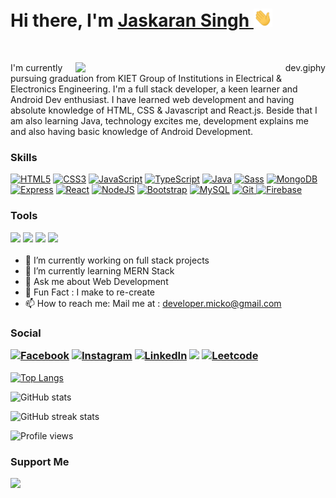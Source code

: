 ### <h1>Hi there,  I'm <a href="https://www.linkedin.com/in/jaskaran-techno/" target="_blank"> Jaskaran Singh </a><img src="https://github.com/Abhi6722/Abhi6722/blob/main/Hi.gif" width="30px"></h1>
  
<div>  
   <div>
     <img>
    <p align="right"> <img align="right" alt="dev.giphy" width=400px src="https://media4.giphy.com/media/qgQUggAC3Pfv687qPC/giphy.gif?cid=ecf05e47ghkyjqw67pzmf26osqwm8vuffcs4l8cyv5wxc0fg&rid=giphy.gif&ct=g" /img> </p>
     </img>
  </div>
I'm currently pursuing graduation from KIET Group of Institutions in Electrical & Electronics Engineering. I'm a full stack developer, a keen learner and Android Dev enthusiast. I have learned web development and having absolute knowledge of HTML, CSS & Javascript and React.js. Beside that I am also learning Java, technology excites me, development explains me and also having basic knowledge of Android Development. 
</div>
   




### Skills

<p align="left">
<a href="https://developer.mozilla.org/en-US/docs/Glossary/HTML5" target="_blank" rel="noreferrer"><img src="https://raw.githubusercontent.com/danielcranney/readme-generator/main/public/icons/skills/html5-colored.svg" width="36" height="36" alt="HTML5" /></a>
<a href="https://www.w3.org/TR/CSS/#css" target="_blank" rel="noreferrer"><img src="https://raw.githubusercontent.com/danielcranney/readme-generator/main/public/icons/skills/css3-colored.svg" width="36" height="36" alt="CSS3" /></a>
<a href="https://developer.mozilla.org/en-US/docs/Web/JavaScript" target="_blank" rel="noreferrer"><img src="https://raw.githubusercontent.com/danielcranney/readme-generator/main/public/icons/skills/javascript-colored.svg" width="36" height="36" alt="JavaScript" /></a>
<a href="https://www.typescriptlang.org/" target="_blank" rel="noreferrer"><img src="https://raw.githubusercontent.com/danielcranney/readme-generator/main/public/icons/skills/typescript-colored.svg" width="36" height="36" alt="TypeScript" /></a>
<a href="https://www.oracle.com/java/" target="_blank" rel="noreferrer"><img src="https://raw.githubusercontent.com/danielcranney/readme-generator/main/public/icons/skills/java-colored.svg" width="36" height="36" alt="Java" /></a>
<a href="https://sass-lang.com/" target="_blank" rel="noreferrer"><img src="https://raw.githubusercontent.com/danielcranney/readme-generator/main/public/icons/skills/sass-colored.svg" width="36" height="36" alt="Sass" /></a>  
<a href="https://www.mongodb.com/" target="_blank" rel="noreferrer"><img src="https://raw.githubusercontent.com/danielcranney/readme-generator/main/public/icons/skills/mongodb-colored.svg" width="36" height="36" alt="MongoDB" /></a>
<a href="https://expressjs.com/" target="_blank" rel="noreferrer"><img src="https://raw.githubusercontent.com/danielcranney/readme-generator/main/public/icons/skills/express-colored.svg" width="36" height="36" alt="Express" /></a>
<a href="https://reactjs.org/" target="_blank" rel="noreferrer"><img src="https://raw.githubusercontent.com/danielcranney/readme-generator/main/public/icons/skills/react-colored.svg" width="36" height="36" alt="React" /></a>
<a href="https://nodejs.org/en/" target="_blank" rel="noreferrer"><img src="https://raw.githubusercontent.com/danielcranney/readme-generator/main/public/icons/skills/nodejs-colored.svg" width="36" height="36" alt="NodeJS" /></a>  
<a href="https://getbootstrap.com/" target="_blank" rel="noreferrer"><img src="https://raw.githubusercontent.com/danielcranney/readme-generator/main/public/icons/skills/bootstrap-colored.svg" width="36" height="36" alt="Bootstrap" /></a>  
<a href="https://www.mysql.com/" target="_blank" rel="noreferrer"><img src="https://raw.githubusercontent.com/danielcranney/readme-generator/main/public/icons/skills/mysql-colored.svg" width="36" height="36" alt="MySQL" /></a>
<a href="https://git-scm.com/" target="_blank" rel="noreferrer"><img src="https://img.icons8.com/color/48/000000/git.png" 
 width="42" height="42" alt="Git"/> </a>  
<a href="https://firebase.google.com/" target="_blank" rel="noreferrer"><img src="https://raw.githubusercontent.com/danielcranney/readme-generator/main/public/icons/skills/firebase-colored.svg" width="36" height="36" alt="Firebase" /></a>
</p>
  
   <div>
  <h3>Tools
    <p>
    <div>
   <img src="https://img.shields.io/badge/Visual_Studio_Code-0078D4?style=for-the-badge&logo=visual%20studio%20code&logoColor=white" />
   <img src="https://img.shields.io/badge/Android_Studio-3DDC84?style=for-the-badge&logo=android-studio&logoColor=white" />   
   <img src="https://img.shields.io/badge/IntelliJ_IDEA-000000.svg?style=for-the-badge&logo=intellij-idea&logoColor=white" />
   <img src="https://img.shields.io/badge/WebStorm-000000?style=for-the-badge&logo=WebStorm&logoColor=white" />   
      </div>  
   </p>
  </div>
   
- 🔭 I’m currently working on full stack projects
- 🌱 I’m currently learning MERN Stack 
- 💬 Ask me about Web Development 
- 🤟 Fun Fact : I make to re-create	
- 📫 How to reach me: Mail me at : developer.micko@gmail.com 
    
<div>
  <h3>Social
    <p>
<div>
<a  href="https://www.facebook.com/profile.php?id=100041770744715" target="_blank"><img alt="Facebook" src=https://img.shields.io/badge/Facebook-%23FF0000.svg?style=for-the-badge&logo=Facebook&logoColor=white /></a>
<a  href="https://www.instagram.com/iamjsmofficial/" target="_blank"><img alt="Instagram" src=https://img.shields.io/badge/Instagram-%23FF0000.svg?style=for-the-badge&logo=Instagram&logoColor=white /></a>
<a  href=https://www.linkedin.com/in/jaskaran-techno/ target="_blank"><img alt="LinkedIn" src="https://img.shields.io/badge/linkedin%20-%230077B5.svg?&style=for-the-badge&logo=linkedin&logoColor=white" /></a>
<a href="https://twitter.com/mejaskaransingh" target="_blank"><img src="https://img.shields.io/badge/twitter-%2300acee.svg?&style=for-the-badge&logo=twitter&logoColor=white&alt=twitter" /></a>
<a  href="https://leetcode.com/Jaskaran-Techno/" target="_blank"><img alt="Leetcode" src=https://img.shields.io/badge/Leetcode-%23FF0000.svg?style=for-the-badge&logo=Leetcode&logoColor=White /></a>
</div>  
    </p>
  </div>

  <div>

[![Top Langs](https://github-readme-stats.vercel.app/api/top-langs/?username=Jaskaran-Techno&layout=compact)](https://github.com/anuraghazra/github-readme-stats)

![GitHub stats](https://github-readme-stats.vercel.app/api?username=Jaskaran-Techno&show_icons=true&count_private=true)  
    
![GitHub streak stats](https://github-readme-streak-stats.herokuapp.com/?user=Jaskaran-Techno)  

![Profile views](https://gpvc.arturio.dev/Jaskaran-Techno)
  
  
### Support Me

<a href="https://www.buymeacoffee.com/Jaskaran-Techno"><img src="https://cdn.buymeacoffee.com/buttons/v2/default-yellow.png" width="200" /></a>
  
  
  
